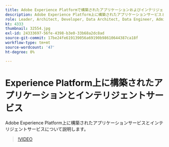```yaml
---
title: Adobe Experience Platformで構築されたアプリケーションおよびインテリジェントサービス
description: Adobe Experience Platform上に構築されたアプリケーションサービスとインテリジェントサービスについて説明します。
role: Leader, Architect, Developer, Data Architect, Data Engineer, Admin, User
kt: 4333
thumbnail: 32554.jpg
exl-id: 24333697-56fe-4398-b3e0-33b68a2dc8ad
source-git-commit: 17be24fe619139056a69190b98610644387ca18f
workflow-type: tm+mt
source-wordcount: '47'
ht-degree: 0%

---
```


# Experience Platform上に構築されたアプリケーションとインテリジェントサービス

Adobe Experience Platform上に構築されたアプリケーションサービスとインテリジェントサービスについて説明します。

>[!VIDEO](https://video.tv.adobe.com/v/32554?quality=12&learn=on)


